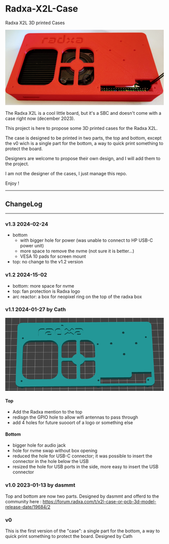 # Radxa-X2L-Case
Radxa X2L 3D printed Cases

![image](images/radxa_red.png)

The Radxa X2L is a cool little board, but it's a SBC and doesn't come with a case right now (december 2023).

This project is here to propose some 3D printed cases for the Radxa X2L.

The case is designed to be printed in two parts, the top and bottom, except the v0 wich is a single part for the bottom, a way to quick print something to protect the board.

Designers are welcome to propose their own design, and I will add them to the project.

I am not the designer of the cases, I just manage this repo.

Enjoy !

----------

## ChangeLog

----------

### v1.3 2024-02-24
- bottom 
  - with bigger hole for power (was unable to connect to HP USB-C power unit)
  - more space to remove the nvme (not sure it is better...)
  - VESA 10 pads for screen mount
- top: no change to the v1.2 version


### v1.2 2024-15-02
- bottom: more space for nvme
- top: fan protection is Radxa logo
- arc reactor: a box for neopixel ring on the top of the radxa box


### v1.1 2024-01-27 by Cath

![image](images/radxa_top_v1.0.png)

#### Top

- Add the Radxa mention to the top
- redisgn the GPIO hole to allow wifi antennas to pass through
- add 4 holes for future suooort of a logo or something else

#### Bottom

- bigger hole for audio jack
- hole for nvme swap without box opening
- reduced the hole for USB-C connector; it was possible to insert the connector in the hole below the USB
- resized the hole for USB ports in the side, more easy to insert the USB connector


### v1.0 2023-01-13 by dasmmt

Top and bottom are now two parts. Designed by dasmmt and offerd to the community here : https://forum.radxa.com/t/x2l-case-or-pcb-3d-model-release-date/19684/2

### v0

This is the first version of the "case":  a single part for the bottom, a way to quick print something to protect the board. Designed by Cath

